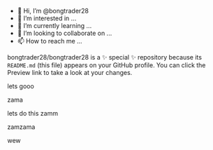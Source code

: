- 👋 Hi, I’m @bongtrader28
- 👀 I’m interested in ...
- 🌱 I’m currently learning ...
- 💞️ I’m looking to collaborate on ...
- 📫 How to reach me ...

bongtrader28/bongtrader28 is a ✨ special ✨ repository because its `README.md` (this file) appears on your GitHub profile.
You can click the Preview link to take a look at your changes.


lets gooo


zama


lets do this zamm 


zamzama


wew